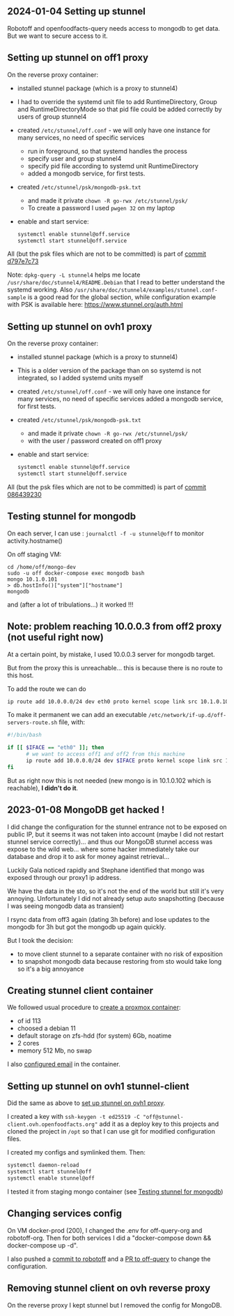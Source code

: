 
## 2024-01-04 Setting up stunnel

Robotoff and openfoodfacts-query needs access to mongodb to get data. But we want to secure access to it.

## Setting up stunnel on off1 proxy

On the reverse proxy container:
* installed stunnel package (which is a proxy to stunnel4)
* I had to override the systemd unit file to add RuntimeDirectory, Group and RuntimeDirectoryMode so that pid file could be added correctly by users of group stunnel4
* created `/etc/stunnel/off.conf` - we will only have one instance for many services, no need of specific services
  * run in foreground, so that systemd handles the process
  * specify user and group stunnel4
  * specify pid file according to systemd unit RuntimeDirectory
  * added a mongodb service, for first tests.
* created `/etc/stunnel/psk/mongodb-psk.txt`
  * and made it private `chown -R go-rwx /etc/stunnel/psk/`
  * To create a password I used `pwgen 32` on my laptop

* enable and start service:
  ```bash
  systemctl enable stunnel@off.service
  systemctl start stunnel@off.service
  ```

All (but the psk files which are not to be committed) is part of [commit d797e7c73](https://github.com/openfoodfacts/openfoodfacts-infrastructure/commit/d797e7c7329c3c789ff21dc63ebbf1753aa4a376)



Note: `dpkg-query -L stunnel4` helps me locate `/usr/share/doc/stunnel4/README.Debian` that I read to better understand the systemd working. Also `/usr/share/doc/stunnel4/examples/stunnel.conf-sample` is a good read for the global section, while configuration example with PSK is available here: https://www.stunnel.org/auth.html

## Setting up stunnel on ovh1 proxy

On the reverse proxy container:
* installed stunnel package (which is a proxy to stunnel4)

* This is a older version of the package than on so systemd is not integrated, so I added systemd units myself

* created `/etc/stunnel/off.conf` - we will only have one instance for many services, no need of specific services
  added a mongodb service, for first tests.
* created `/etc/stunnel/psk/mongodb-psk.txt`
  * and made it private `chown -R go-rwx /etc/stunnel/psk/`
  * with the user / password created on off1 proxy
* enable and start service:
  ```bash
  systemctl enable stunnel@off.service
  systemctl start stunnel@off.service
  ```

All (but the psk files which are not to be committed) is part of [commit 086439230](https://github.com/openfoodfacts/openfoodfacts-infrastructure/commit/086439230a41f4d94755276610cbab838ad96f4a)


## Testing stunnel for mongodb

On each server, I can use : `journalctl -f -u stunnel@off` to monitor activity.hostname()

On off staging VM:
```
cd /home/off/mongo-dev
sudo -u off docker-compose exec mongodb bash
mongo 10.1.0.101
> db.hostInfo()["system"]["hostname"]
mongodb
```

and (after a lot of tribulations…) it worked !!!

## Note: problem reaching 10.0.0.3 from off2 proxy (not useful right now)

At a certain point, by mistake, I used 10.0.0.3 server for mongodb target.

But from the proxy this is unreachable… this is because there is no route to this host.

To add the route we can do
```bash
ip route add 10.0.0.0/24 dev eth0 proto kernel scope link src 10.1.0.101
```
To make it permanent we can add an executable `/etc/network/if-up.d/off-servers-route.sh` file, with:
```bash
#!/bin/bash

if [[ $IFACE == "eth0" ]]; then
	  # we want to access off1 and off2 from this machine
	  ip route add 10.0.0.0/24 dev $IFACE proto kernel scope link src 10.1.0.101
fi
```

But as right now this is not needed (new mongo is in 10.1.0.102 which is reachable), **I didn't do it**.

## 2023-01-08 MongoDB get hacked !

I did change the configuration for the stunnel entrance not to be exposed on public IP, but it seems it was not taken into account (maybe I did not restart stunnel service correctly)… and thus our MongoDB stunnel access was expose to the wild web… where some hacker immediately take our database and drop it to ask for money against retrieval…

Luckily Gala noticed rapidly and Stephane identified that mongo was exposed through our proxy1 ip address.

We have the data in the sto, so it's not the end of the world but still it's very annoying.
Unfortunately I did not already setup auto snapshotting (because I was seeing mongodb data as transient)

I rsync data from off3 again (dating 3h before) and lose updates to the mongodb for 3h but got the mongodb up again quickly.

But I took the decision:

* to move client stunnel to a separate container with no risk of exposition
* to snapshot mongodb data because restoring from sto would take long so it's a big annoyance


## Creating stunnel client container

We followed usual procedure to [create a proxmox container](../promox.md#how-to-create-a-new-container):
* of id 113
* choosed a debian 11
* default storage on zfs-hdd (for system) 6Gb, noatime
* 2 cores
* memory 512 Mb, no swap

I also [configured email](../mail.md#postfix-configuration) in the container.


## Setting up stunnel on ovh1 stunnel-client

Did the same as above to [set up stunnel on ovh1 proxy](./#setting-up-stunnel-on-off1-proxy).

I created a key with `ssh-keygen -t ed25519 -C "off@stunnel-client.ovh.openfoodfacts.org"` 
add it as a deploy key to this projects 
and cloned the project in `/opt` so that I can use git for modified configuration files.

I created my configs and symlinked them.
Then:
```bash
systemctl daemon-reload
systemctl start stunnel@off
systemctl enable stunnel@off
```

I tested it from staging mongo container (see [Testing stunnel for mongodb](#testing-stunnel-for-mongodb))


## Changing services config

On VM docker-prod (200), I changed the .env for off-query-org and robotoff-org.
Then for both services I did a "docker-compose down && docker-compose up -d".

I also pushed a [commit to robotoff](https://github.com/openfoodfacts/robotoff/commit/ade67c21bab152afe64c33b9f540bf91b212efb0) and a [PR to off-query](https://github.com/openfoodfacts/openfoodfacts-query/pull/32) to change the configuration.

## Removing stunnel client on ovh reverse proxy

On the reverse proxy I kept stunnel but I removed the config for MongoDB.
